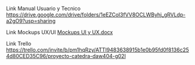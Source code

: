 Link Manual Usuario y Tecnico
https://drive.google.com/drive/folders/1eEZCoI3fVV8OCLWByhj_gRVLdp-a2gO9?usp=sharing

Link Mockups UX/UI
[Mockups UI y UX.docx](https://github.com/KaynRB/Proyecto-Catedra---DAW404-/files/13257817/Mockups.UI.y.UX.docx)


Link Trello
https://trello.com/invite/b/pm1hqRzy/ATTI9483638915b1e0b95fd0f8136c254d80CED35C96/proyecto-catedra-daw404-g02l

